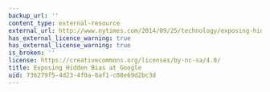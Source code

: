 ```yaml
---
backup_url: ''
content_type: external-resource
external_url: http://www.nytimes.com/2014/09/25/technology/exposing-hidden-biases-at-google-to-improve-diversity.html
has_external_licence_warning: true
has_external_license_warning: true
is_broken: ''
license: https://creativecommons.org/licenses/by-nc-sa/4.0/
title: Exposing Hidden Bias at Google
uid: 736279f5-4d23-4f0a-8af1-c08e69d2bc3d
---
```

